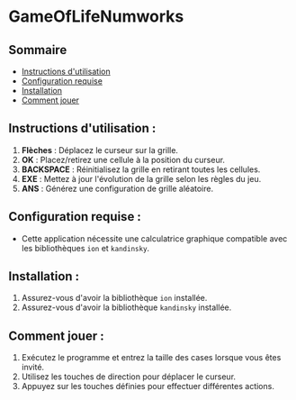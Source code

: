 # GameOfLifeNumworks

## Sommaire
- [Instructions d'utilisation](#instructions-dutilisation)
- [Configuration requise](#configuration-requise)
- [Installation](#installation)
- [Comment jouer](#comment-jouer-1)

## Instructions d'utilisation :
1. **Flèches** : Déplacez le curseur sur la grille.
2. **OK** : Placez/retirez une cellule à la position du curseur.
3. **BACKSPACE** : Réinitialisez la grille en retirant toutes les cellules.
4. **EXE** : Mettez à jour l'évolution de la grille selon les règles du jeu.
5. **ANS** : Générez une configuration de grille aléatoire.

## Configuration requise :
- Cette application nécessite une calculatrice graphique compatible avec les bibliothèques `ion` et `kandinsky`.

## Installation :
1. Assurez-vous d'avoir la bibliothèque `ion` installée.
2. Assurez-vous d'avoir la bibliothèque `kandinsky` installée.

## Comment jouer :
1. Exécutez le programme et entrez la taille des cases lorsque vous êtes invité.
2. Utilisez les touches de direction pour déplacer le curseur.
3. Appuyez sur les touches définies pour effectuer différentes actions.
